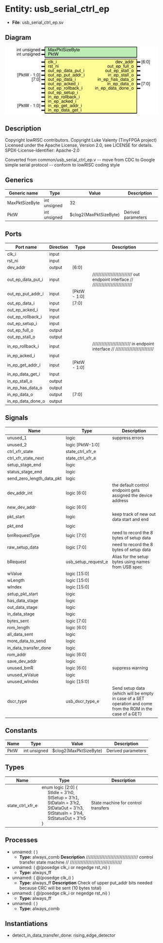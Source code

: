 # Entity: usb_serial_ctrl_ep

- **File**: usb_serial_ctrl_ep.sv
## Diagram

![Diagram](usb_serial_ctrl_ep.svg "Diagram")
## Description

 Copyright lowRISC contributors.
 Copyright Luke Valenty (TinyFPGA project)
 Licensed under the Apache License, Version 2.0, see LICENSE for details.
 SPDX-License-Identifier: Apache-2.0

 Converted from common/usb_serial_ctrl_ep.v
 -- move from CDC to Google simple serial protocol
 -- conform to lowRISC coding style

## Generics

| Generic name   | Type         | Value                  | Description          |
| -------------- | ------------ | ---------------------- | -------------------- |
| MaxPktSizeByte | int unsigned | 32                     |                      |
| PktW           | int unsigned | $clog2(MaxPktSizeByte) |  Derived parameters  |
## Ports

| Port name         | Direction | Type         | Description                                                                      |
| ----------------- | --------- | ------------ | -------------------------------------------------------------------------------- |
| clk_i             | input     |              |                                                                                  |
| rst_ni            | input     |              |                                                                                  |
| dev_addr          | output    | [6:0]        |                                                                                  |
| out_ep_data_put_i | input     |              | ////////////////////////// out endpoint interface // //////////////////////////  |
| out_ep_put_addr_i | input     | [PktW - 1:0] |                                                                                  |
| out_ep_data_i     | input     | [7:0]        |                                                                                  |
| out_ep_acked_i    | input     |              |                                                                                  |
| out_ep_rollback_i | input     |              |                                                                                  |
| out_ep_setup_i    | input     |              |                                                                                  |
| out_ep_full_o     | output    |              |                                                                                  |
| out_ep_stall_o    | output    |              |                                                                                  |
| in_ep_rollback_i  | input     |              | ///////////////////////// in endpoint interface // /////////////////////////     |
| in_ep_acked_i     | input     |              |                                                                                  |
| in_ep_get_addr_i  | input     | [PktW - 1:0] |                                                                                  |
| in_ep_data_get_i  | input     |              |                                                                                  |
| in_ep_stall_o     | output    |              |                                                                                  |
| in_ep_has_data_o  | output    |              |                                                                                  |
| in_ep_data_o      | output    | [7:0]        |                                                                                  |
| in_ep_data_done_o | output    |              |                                                                                  |
## Signals

| Name                      | Type                | Description                                                                                                    |
| ------------------------- | ------------------- | -------------------------------------------------------------------------------------------------------------- |
| unused_1                  | logic               |  suppress errors                                                                                               |
| unused_2                  | logic [PktW-1:0]    |                                                                                                                |
| ctrl_xfr_state            | state_ctrl_xfr_e    |                                                                                                                |
| ctrl_xfr_state_next       | state_ctrl_xfr_e    |                                                                                                                |
| setup_stage_end           | logic               |                                                                                                                |
| status_stage_end          | logic               |                                                                                                                |
| send_zero_length_data_pkt | logic               |                                                                                                                |
| dev_addr_int              | logic [6:0]         |  the default control endpoint gets assigned the device address                                                 |
| new_dev_addr              | logic [6:0]         |                                                                                                                |
| pkt_start                 | logic               |  keep track of new out data start and end                                                                      |
| pkt_end                   | logic               |                                                                                                                |
| bmRequestType             | logic [7:0]         |  need to record the 8 bytes of setup data                                                                      |
| raw_setup_data            | logic [7:0]         |  need to record the 8 bytes of setup data                                                                      |
| bRequest                  | usb_setup_request_e |  Alias for the setup bytes using names from USB spec                                                           |
| wValue                    | logic [15:0]        |                                                                                                                |
| wLength                   | logic [15:0]        |                                                                                                                |
| wIndex                    | logic [15:0]        |                                                                                                                |
| setup_pkt_start           | logic               |                                                                                                                |
| has_data_stage            | logic               |                                                                                                                |
| out_data_stage            | logic               |                                                                                                                |
| in_data_stage             | logic               |                                                                                                                |
| bytes_sent                | logic [7:0]         |                                                                                                                |
| rom_length                | logic [6:0]         |                                                                                                                |
| all_data_sent             | logic               |                                                                                                                |
| more_data_to_send         | logic               |                                                                                                                |
| in_data_transfer_done     | logic               |                                                                                                                |
| rom_addr                  | logic [6:0]         |                                                                                                                |
| save_dev_addr             | logic               |                                                                                                                |
| unused_bmR                | logic [6:0]         |  suppress warning                                                                                              |
| unused_wValue             | logic               |                                                                                                                |
| unused_wIndex             | logic [15:0]        |                                                                                                                |
| dscr_type                 | usb_dscr_type_e     |  Send setup data (which will be empty in case of a SET operation and  come from the ROM in the case of a GET)  |
## Constants

| Name | Type         | Value                  | Description          |
| ---- | ------------ | ---------------------- | -------------------- |
| PktW | int unsigned | $clog2(MaxPktSizeByte) |  Derived parameters  |
## Types

| Name             | Type                                                                                                                                                                                                                                                                                                                                                                                          | Description                           |
| ---------------- | --------------------------------------------------------------------------------------------------------------------------------------------------------------------------------------------------------------------------------------------------------------------------------------------------------------------------------------------------------------------------------------------- | ------------------------------------- |
| state_ctrl_xfr_e | enum logic [2:0] {<br><span style="padding-left:20px">     StIdle      = 3'h0,<br><span style="padding-left:20px">     StSetup     = 3'h1,<br><span style="padding-left:20px">     StDataIn    = 3'h2,<br><span style="padding-left:20px">     StDataOut   = 3'h3,<br><span style="padding-left:20px">     StStatusIn  = 3'h4,<br><span style="padding-left:20px">     StStatusOut = 3'h5   } |  State machine for control transfers  |
## Processes
- unnamed: (  )
  - **Type:** always_comb
**Description**
//////////////////////////////////  control transfer state machine // ////////////////////////////////// 
- unnamed: ( @(posedge clk_i or negedge rst_ni) )
  - **Type:** always_ff
- unnamed: ( @(posedge clk_i) )
  - **Type:** always_ff
**Description**
 Check of upper put_addr bits needed because CRC will be sent (10 bytes total) 
- unnamed: ( @(posedge clk_i or negedge rst_ni) )
  - **Type:** always_ff
- unnamed: (  )
  - **Type:** always_comb
## Instantiations

- detect_in_data_transfer_done: rising_edge_detector

